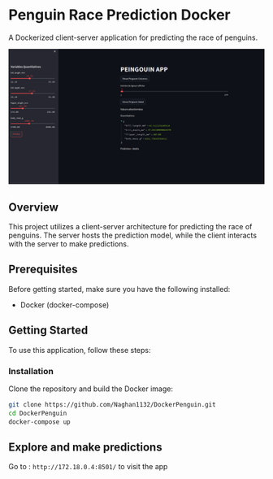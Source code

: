 # Penguin Race Prediction Docker

A Dockerized client-server application for predicting the race of penguins.


![Predictions](/img/pingouin.png)


## Overview

This project utilizes a client-server architecture for predicting the race of penguins. The server hosts the prediction model, while the client interacts with the server to make predictions.

## Prerequisites

Before getting started, make sure you have the following installed:

- Docker (docker-compose)

## Getting Started

To use this application, follow these steps:

### Installation

Clone the repository and build the Docker image:

```bash
git clone https://github.com/Naghan1132/DockerPenguin.git
cd DockerPenguin
docker-compose up
```

## Explore and make predictions

Go to : ```http://172.18.0.4:8501/```  to visit the app

